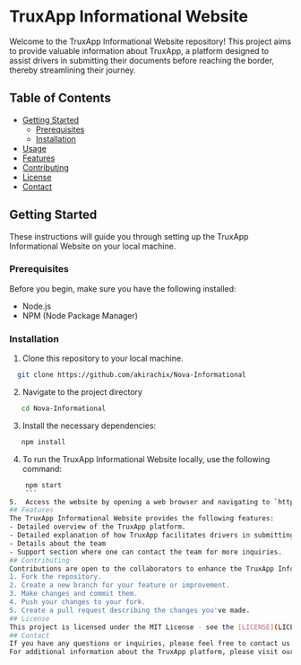 # TruxApp Informational Website
Welcome to the TruxApp Informational Website repository! This project aims to provide valuable information about TruxApp, a platform designed to assist drivers in submitting their documents before reaching the border, thereby streamlining their journey.
## Table of Contents
- [Getting Started](#getting-started)
  - [Prerequisites](#prerequisites)
  - [Installation](#installation)
- [Usage](#usage)
- [Features](#features)
- [Contributing](#contributing)
- [License](#license)
- [Contact](#contact)
## Getting Started
These instructions will guide you through setting up the TruxApp Informational Website on your local machine.
### Prerequisites
Before you begin, make sure you have the following installed:
- Node.js
- NPM (Node Package Manager)
### Installation

1. Clone this repository to your local machine.
```sh
  git clone https://github.com/akirachix/Nova-Informational
  ```
2. Navigate to the project directory
```sh
   cd Nova-Informational
   ```
3. Install the necessary dependencies:
```sh
   npm install
   ```
4. To run the TruxApp Informational Website locally, use the following command:
```sh
    npm start
    ```
5.  Access the website by opening a web browser and navigating to `http://localhost:3000`.
## Features
The TruxApp Informational Website provides the following features:
- Detailed overview of the TruxApp platform.
- Detailed explanation of how TruxApp facilitates drivers in submitting documents in advance.
- Details about the team
- Support section where one can contact the team for more inquiries.
## Contributing
Contributions are open to the collaborators to enhance the TruxApp Informational Website. If you'd like to contribute, please follow these steps:
1. Fork the repository.
2. Create a new branch for your feature or improvement.
3. Make changes and commit them.
4. Push your changes to your fork.
5. Create a pull request describing the changes you've made.
## License
This project is licensed under the MIT License - see the [LICENSE](LICENSE) file for details.
## Contact
If you have any questions or inquiries, please feel free to contact us at nova@gmail.com.
For additional information about the TruxApp platform, please visit our official website: [https://www.truxapp.com]().





